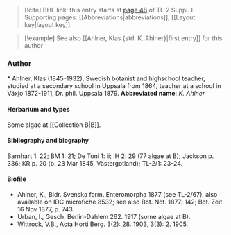 > [!cite] BHL link: this entry starts at [page 48](https://www.biodiversitylibrary.org/page/33264737) of TL-2 Suppl. I.
> Supporting pages: [[Abbreviations|abbreviations]], [[Layout key|layout key]].

> [!example] See also [[Ahlner, Klas {std. K. Ahlner}|first entry]] for this author

### Author

\* Ahlner, Klas (1845-1932), Swedish botanist and highschool teacher, studied at a secondary school in Uppsala from 1864, teacher at a school in Växjo 1872-1911, Dr. phil. Uppsala 1879. 
**Abbreviated name**: *K. Ahlner*

#### Herbarium and types

Some algae at [[Collection B|B]].

#### Bibliography and biography

Barnhart 1: 22; BM 1: 21; De Toni 1: ii; IH 2: 29 (77 algae at B); Jackson p. 336; KR p. 20 (b. 23 Mar 1845, Västergotland); TL-2/1: 23-24.

#### Biofile

- Ahlner, K., Bidr. Svenska form. Enteromorpha 1877 (see TL-2/67), also available on IDC microfiche 8532; see also Bot. Not. 1877: 142; Bot. Zeit. 16 Nov 1877, p. 743.
- Urban, I., Gesch. Berlin-Dahlem 262. 1917 (some algae at B).
- Wittrock, V.B., Acta Horti Berg. 3(2): 28. 1903, 3(3): 2. 1905.

